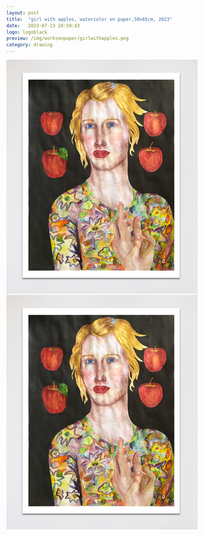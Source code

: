 ```yaml
---
layout: post
title:  "girl with apples, watercolor on paper,50x65cm, 2023"
date:   2023-07-13 20:59:43
logo: logoblack
preview: /img/worksonpaper/girlwithapples.png
category: drawing
---
```


![faces series](/img/worksonpaper/girlwithapples.png) 
![faces series](/img/worksonpaper/girlwithapples.png) 


